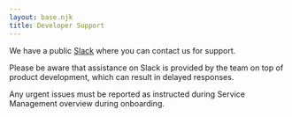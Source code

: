 ```yaml
---
layout: base.njk
title: Developer Support
---
```

 We have a public [Slack](https://nhs-login-support-slack-invite.herokuapp.com) where you can contact us for support.

 Please be aware that assistance on Slack is provided by the team on top of product development, which can result in delayed responses. 

 Any urgent issues must be reported as instructed during Service Management overview during onboarding.
